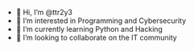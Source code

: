 - 👋 Hi, I’m @ttr2y3
- 👀 I’m interested in Programming and Cybersecurity
- 🌱 I’m currently learning Python and Hacking
- 💞️ I’m looking to collaborate on the IT community

<!---
ttr2y3/ttr2y3 is a ✨ special ✨ repository because its `README.md` (this file) appears on your GitHub profile.
You can click the Preview link to take a look at your changes.
--->
